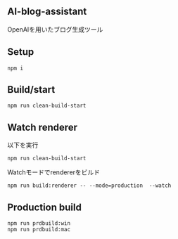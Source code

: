 ## AI-blog-assistant
OpenAIを用いたブログ生成ツール

## Setup
```
npm i
```

## Build/start
```
npm run clean-build-start
```

## Watch renderer
以下を実行
```
npm run clean-build-start
```

Watchモードでrendererをビルド
```
npm run build:renderer -- --mode=production  --watch
```

## Production build
```
npm run prdbuild:win
npm run prdbuild:mac
```
